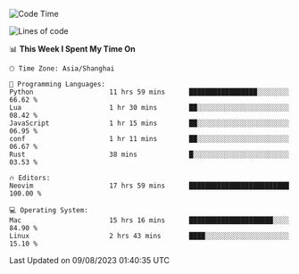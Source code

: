 <!--START_SECTION:waka-->
![Code Time](http://img.shields.io/badge/Code%20Time-1%2C493%20hrs%201%20min-blue)

![Lines of code](https://img.shields.io/badge/From%20Hello%20World%20I%27ve%20Written-272.4%20thousand%20lines%20of%20code-blue)

📊 **This Week I Spent My Time On** 

```text
🕑︎ Time Zone: Asia/Shanghai

💬 Programming Languages: 
Python                   11 hrs 59 mins      █████████████████░░░░░░░░   66.62 % 
Lua                      1 hr 30 mins        ██░░░░░░░░░░░░░░░░░░░░░░░   08.42 % 
JavaScript               1 hr 15 mins        ██░░░░░░░░░░░░░░░░░░░░░░░   06.95 % 
conf                     1 hr 11 mins        ██░░░░░░░░░░░░░░░░░░░░░░░   06.67 % 
Rust                     38 mins             █░░░░░░░░░░░░░░░░░░░░░░░░   03.53 % 

🔥 Editors: 
Neovim                   17 hrs 59 mins      █████████████████████████   100.00 % 

💻 Operating System: 
Mac                      15 hrs 16 mins      █████████████████████░░░░   84.90 % 
Linux                    2 hrs 43 mins       ████░░░░░░░░░░░░░░░░░░░░░   15.10 % 
```


 Last Updated on 09/08/2023 01:40:35 UTC
<!--END_SECTION:waka-->
